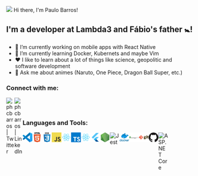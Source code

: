 <img src="https://media.giphy.com/media/hvRJCLFzcasrR4ia7z/giphy.gif" width="30px"> Hi there, I'm Paulo Barros!


## I'm a developer at Lambda3 and Fábio's father :baby_symbol:!

- 🔭 I’m currently working on mobile apps with React Native
- 🌱 I’m currently learning Docker, Kubernets and maybe Vim
- :heart: I like to learn about a lot of things like science, geopolitic and software development
- 💬 Ask me about animes (Naruto, One Piece, Dragon Ball Super, etc.)

### Connect with me:

[<img align="left" alt="phcbarros | Twitter" width="22px" src="https://www.klipfolio.com/sites/default/files/integrations/twitter.png" />][twitter]
[<img align="left" alt="phcbarros | LinkedIn" width="22px" src="https://www.klipfolio.com/sites/default/files/integrations/linkedin.png" />][linkedin]

<br />

<!--
**phcbarros/phcbarros** is a ✨ _special_ ✨ repository because its `README.md` (this file) appears on your GitHub profile.

Here are some ideas to get you started:

- 🔭 I’m currently working on ...
- 🌱 I’m currently learning ...
- 👯 I’m looking to collaborate on ...
- 🤔 I’m looking for help with ...
- 💬 Ask me about ...
- 📫 How to reach me: ...
- 😄 Pronouns: ...
- ⚡ Fun fact: ...
-->



<br />

### Languages and Tools:

[<img align="left" alt="Visual Studio Code" width="26px" src="https://raw.githubusercontent.com/github/explore/80688e429a7d4ef2fca1e82350fe8e3517d3494d/topics/visual-studio-code/visual-studio-code.png" />][vscode]
[<img align="left" alt="HTML5" width="26px" src="https://raw.githubusercontent.com/github/explore/80688e429a7d4ef2fca1e82350fe8e3517d3494d/topics/html/html.png" />][html]
[<img align="left" alt="CSS3" width="26px" src="https://raw.githubusercontent.com/github/explore/80688e429a7d4ef2fca1e82350fe8e3517d3494d/topics/css/css.png" />][css]
[<img align="left" alt="JavaScript" width="26px" src="https://raw.githubusercontent.com/github/explore/80688e429a7d4ef2fca1e82350fe8e3517d3494d/topics/javascript/javascript.png" />][js]
[<img align="left" alt="React" width="26px" src="https://raw.githubusercontent.com/github/explore/80688e429a7d4ef2fca1e82350fe8e3517d3494d/topics/react/react.png" />][react]
[<img align="left" alt="TypeScript" width="26px" src="https://raw.githubusercontent.com/github/explore/80688e429a7d4ef2fca1e82350fe8e3517d3494d/topics/typescript/typescript.png" />][typescript]
[<img align="left" alt="React-Native" width="26px" src="https://raw.githubusercontent.com/github/explore/80688e429a7d4ef2fca1e82350fe8e3517d3494d/topics/react-native/react-native.png" />][react-native]
[<img align="left" alt="Flutter" width="26px" src="https://raw.githubusercontent.com/github/explore/80688e429a7d4ef2fca1e82350fe8e3517d3494d/topics/flutter/flutter.png" />][flutter]
[<img align="left" alt="Node.js" width="26px" src="https://raw.githubusercontent.com/github/explore/80688e429a7d4ef2fca1e82350fe8e3517d3494d/topics/nodejs/nodejs.png" />][nodejs]
[<img align="left" alt="Jest" width="26px" src="https://github.com/facebook/jest/blob/main/website/static/img/jest.png" />][jest]
[<img align="left" alt="Docker" width="26px" src="https://raw.githubusercontent.com/github/explore/80688e429a7d4ef2fca1e82350fe8e3517d3494d/topics/docker/docker.png" />][docker]
[<img align="left" alt="MongoDB" width="26px" src="https://raw.githubusercontent.com/github/explore/80688e429a7d4ef2fca1e82350fe8e3517d3494d/topics/mongodb/mongodb.png" />][mongo]
[<img align="left" alt="Git" width="26px" src="https://raw.githubusercontent.com/github/explore/80688e429a7d4ef2fca1e82350fe8e3517d3494d/topics/git/git.png" />][git]
[<img align="left" alt="GitHub" width="26px" src="https://raw.githubusercontent.com/github/explore/78df643247d429f6cc873026c0622819ad797942/topics/github/github.png" />][github]
[<img align="left" alt="ASP.NET Core" width="26px" src="https://upload.wikimedia.org/wikipedia/commons/e/ee/.NET_Core_Logo.svg" />][core]

<br />

[twitter]: https://twitter.com/paulohcbarros
[instagram]: https://www.instagram.com/zander.br
[linkedin]: https://www.linkedin.com/in/paulo-henrique-costa-barros-51820a35/
[vscode]: https://code.visualstudio.com
[html]: https://developer.mozilla.org/en-US/docs/Web/Guide/HTML/HTML5
[css]: https://developer.mozilla.org/en-US/docs/Archive/CSS3
[js]: https://developer.mozilla.org/en-US/docs/Learn/JavaScript
[react]: https://reactjs.org
[react-native]: https://reactnative.dev/
[typescript]: https://www.typescriptlang.org
[gatsby]: https://www.gatsbyjs.com
[graphql]: https://graphql.org
[nodejs]: https://nodejs.org
[jest]: https://jestjs.io
[next]: https://nextjs.org
[docker]: https://www.docker.com
[mongo]: https://www.mongodb.com
[git]: https://git-scm.com
[github]: https://github.com
[terminal]: https://ohmyz.sh
[core]: https://github.com/dotnet/aspnetcore
[flutter]: https://flutter.dev

